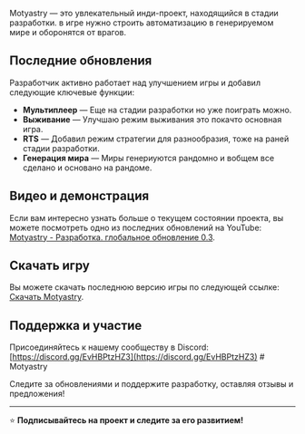 Motyastry — это увлекательный инди-проект, находящийся в стадии разработки. в игре нужно строить автоматизацию в генерируемом мире и оборонятся от врагов. 

## Последние обновления
Разработчик активно работает над улучшением игры и добавил следующие ключевые функции:
- **Мультиплеер** — Еще на стадии разработки но уже поиграть можно.
- **Выживание** — Улучшаю режим выживания это покачто основная игра.
- **RTS** — Добавил режим стратегии для разнообразия, тоже на раней стадии разработки.
- **Генерация мира** — Миры генериуются рандомно и вобщем все сделано и основано на рандоме.

## Видео и демонстрация
Если вам интересно узнать больше о текущем состоянии проекта, вы можете посмотреть одно из последних обновлений на YouTube: [Motyastry - Разработка. глобальное обновление 0.3](https://www.youtube.com/watch?v=bIcn7bvyfuw&form=MG0AV3).

## Скачать игру
Вы можете скачать последнюю версию игры по следующей ссылке: [Скачать Motyastry](https://github.com/pashka123321/Motyastry/releases/latest).

## Поддержка и участие
Присоединяйтесь к нашему сообществу в Discord: [https://discord.gg/EvHBPtzHZ3](https://discord.gg/EvHBPtzHZ3)  # Motyastry

Следите за обновлениями и поддержите разработку, оставляя отзывы и предложения!

---
⭐ **Подписывайтесь на проект и следите за его развитием!**
